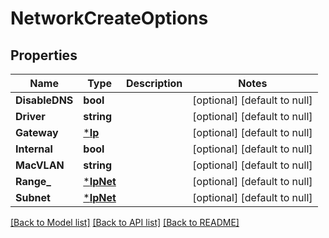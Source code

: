 # NetworkCreateOptions

## Properties
Name | Type | Description | Notes
------------ | ------------- | ------------- | -------------
**DisableDNS** | **bool** |  | [optional] [default to null]
**Driver** | **string** |  | [optional] [default to null]
**Gateway** | [***Ip**](IP.md) |  | [optional] [default to null]
**Internal** | **bool** |  | [optional] [default to null]
**MacVLAN** | **string** |  | [optional] [default to null]
**Range_** | [***IpNet**](IPNet.md) |  | [optional] [default to null]
**Subnet** | [***IpNet**](IPNet.md) |  | [optional] [default to null]

[[Back to Model list]](../README.md#documentation-for-models) [[Back to API list]](../README.md#documentation-for-api-endpoints) [[Back to README]](../README.md)


